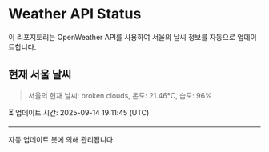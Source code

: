 
# Weather API Status

이 리포지토리는 OpenWeather API를 사용하여 서울의 날씨 정보를 자동으로 업데이트합니다.

## 현재 서울 날씨
> 서울의 현재 날씨: broken clouds, 온도: 21.46°C, 습도: 96%

⏳ 업데이트 시간: 2025-09-14 19:11:45 (UTC)

---
자동 업데이트 봇에 의해 관리됩니다.
